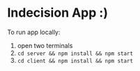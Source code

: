 # Indecision App :)

To run app locally:
1. open two terminals
2. `cd server && npm install && npm start`
3. `cd client && npm install && npm start`